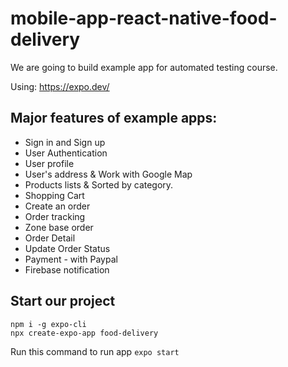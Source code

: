 # mobile-app-react-native-food-delivery
We are going to build example app for automated testing course.

Using: https://expo.dev/

## Major features of example apps: 
- Sign in and Sign up
- User Authentication
- User profile
- User's address & Work with Google Map
- Products lists & Sorted by category.
- Shopping Cart
- Create an order
- Order tracking
- Zone base order
- Order Detail
- Update Order Status
- Payment - with Paypal
- Firebase notification

## Start our project

```
npm i -g expo-cli
npx create-expo-app food-delivery
```

Run this command to run app `expo start`